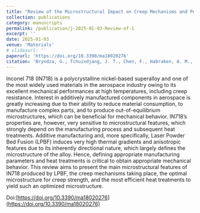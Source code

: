 ```yaml
---
title: "Review of the Microstructural Impact on Creep Mechanisms and Performance for Laser Powder Bed Fusion Inconel 718"
collection: publications
category: manuscripts
permalink: /publication/j-2025-01-03-Review-of-1
excerpt: ''
date: 2025-01-03
venue: 'Materials'
# slidesurl: ''
paperurl: 'https://doi.org/10.3390/ma18020276'
citation: 'Bryndza, G., Tchuindjang, J. T., Chen, F., Habraken, A. M., Sepúlveda, H., Tuninetti, V., ... & Duchêne, L. (2025). Review of the Microstructural Impact on Creep Mechanisms and Performance for Laser Powder Bed Fusion Inconel 718. Materials, 18(2), 276.'
---
```


Inconel 718 (IN718) is a polycrystalline nickel-based superalloy and one of the most widely used materials in the aerospace industry owing to its excellent mechanical performances at high temperatures, including creep resistance. Interest in additively manufactured components in aerospace is greatly increasing due to their ability to reduce material consumption, to manufacture complex parts, and to produce out-of-equilibrium microstructures, which can be beneficial for mechanical behavior. IN718’s properties are, however, very sensitive to microstructural features, which strongly depend on the manufacturing process and subsequent heat treatments. Additive manufacturing and, more specifically, Laser Powder Bed Fusion (LPBF) induces very high thermal gradients and anisotropic features due to its inherently directional nature, which largely defines the microstructure of the alloy. Hence, defining appropriate manufacturing parameters and heat treatments is critical to obtain appropriate mechanical behavior. This review aims to present the main microstructural features of IN718 produced by LPBF, the creep mechanisms taking place, the optimal microstructure for creep strength, and the most efficient heat treatments to yield such an optimized microstructure.

Doi:[https://doi.org/10.3390/ma18020276](https://doi.org/10.3390/ma18020276)
